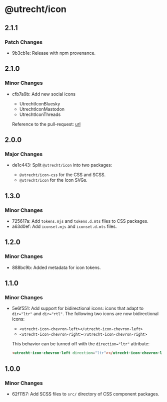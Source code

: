 # @utrecht/icon

## 2.1.1

### Patch Changes

- 9b3cb1e: Release with npm provenance.

## 2.1.0

### Minor Changes

- cfb7a9b: Add new social icons

  - UtrechtIconBluesky
  - UtrechtIconMastodon
  - UtrechtIconThreads

  Reference to the pull-request: [url](https://github.com/nl-design-system/utrecht/pull/2771/files)

## 2.0.0

### Major Changes

- de1c443: Split `@utrecht/icon` into two packages:

  - `@utrecht/icon-css` for the CSS and SCSS.
  - `@utrecht/icon` for the Icon SVGs.

## 1.3.0

### Minor Changes

- 725617a: Add `tokens.mjs` and `tokens.d.mts` files to CSS packages.
- a63d0ef: Add `iconset.mjs` and `iconset.d.mts` files.

## 1.2.0

### Minor Changes

- 888bc9b: Added metadata for icon tokens.

## 1.1.0

### Minor Changes

- 5e6f551: Add support for bidirectional icons: icons that adapt to `dir="ltr"` and `dir="rtl"`. The following two icons are now bidirectional icons:

  - `<utrecht-icon-chevron-left></utrecht-icon-chevron-left>`
  - `<utrecht-icon-chevron-right></utrecht-icon-chevron-right>`

  This behavior can be turned off with the `direction="ltr"` attribute:

  ```html
  <utrecht-icon-chevron-left direction="ltr"></utrecht-icon-chevron-left>
  ```

## 1.0.0

### Minor Changes

- 62f1157: Add SCSS files to `src/` directory of CSS component packages.
